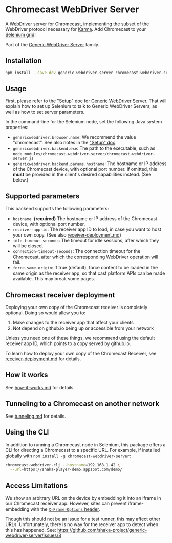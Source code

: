 # Chromecast WebDriver Server

A [WebDriver][] server for Chromecast, implementing the subset of the WebDriver
protocol necessary for [Karma][].  Add Chromecast to your [Selenium grid][]!

Part of the [Generic WebDriver Server][] family.


## Installation

```sh
npm install --save-dev generic-webdriver-server chromecast-webdriver-server
```


## Usage

First, please refer to the ["Setup" doc][] for [Generic WebDriver Server][].
That will explain how to set up Selenium to talk to Generic WebDriver Servers,
as well as how to set server parameters.

In the command-line for the Selenium node, set the following Java system
properties:

 - `genericwebdriver.browser.name`: We recommend the value "chromecast".  See
   also notes in the ["Setup" doc][].
 - `genericwebdriver.backend.exe`: The path to the executable, such as
   `node_modules/chromecast-webdriver-server/chromecast-webdriver-server.js`
 - `genericwebdriver.backend.params.hostname`: The hostname or IP address of the
   Chromecast device, with optional port number.  If omitted, this **must** be
   provided in the client's desired capabilities instead.  (See below.)


## Supported parameters

This backend supports the following parameters:

 - `hostname`: **(required)** The hostname or IP address of the Chromecast
   device, with optional port number.
 - `receiver-app-id`: The receiver app ID to load, in case you want to host
   your own copy.  (See also
   [receiver-deployment.md](https://github.com/shaka-project/generic-webdriver-server/blob/main/backends/chromecast/receiver-deployment.md))
 - `idle-timeout-seconds`: The timeout for idle sessions, after which they will
   be closed.
 - `connection-timeout-seconds`: The connection timeout for the Chromecast,
   after which the corresponding WebDriver operation will fail.
 - `force-same-origin`: If true (default), force content to be loaded in the
   same origin as the receiver app, so that cast platform APIs can be made
   available.  This may break some pages.


## Chromecast receiver deployment

Deploying your own copy of the Chromecast receiver is completely optional.
Doing so would allow you to:

  1. Make changes to the receiver app that affect your clients
  2. Not depend on github.io being up or accessible from your network

Unless you need one of these things, we recommend using the default receiver
app ID, which points to a copy served by github.io.

To learn how to deploy your own copy of the Chromecast Receiver, see
[receiver-deployment.md](https://github.com/shaka-project/generic-webdriver-server/blob/main/backends/chromecast/receiver-deployment.md)
for details.


## How it works

See [how-it-works.md](https://github.com/shaka-project/generic-webdriver-server/blob/main/backends/chromecast/how-it-works.md)
for details.


## Tunneling to a Chromecast on another network

See [tunneling.md](https://github.com/shaka-project/generic-webdriver-server/blob/main/backends/chromecast/tunneling.md)
for details.


## Using the CLI

In addition to running a Chromecast node in Selenium, this package offers a CLI
for directing a Chromecast to a specific URL.  For example, if installed
globally with `npm install -g chromecast-webdriver-server`:

```sh
chromecast-webdriver-cli --hostname=192.168.1.42 \
  --url=https://shaka-player-demo.appspot.com/demo/
```


## Access Limitations

We show an arbitrary URL on the device by embedding it into an iframe in our
Chromecast receiver app.  However, sites can prevent iframe-embedding with the
[`X-Frame-Options` header](https://developer.mozilla.org/en-US/docs/Web/HTTP/Headers/X-Frame-Options).

Though this should not be an issue for a test runner, this may affect other
URLs.  Unfortunately, there is no way for the receiver app to detect when this
has happened.  See: https://github.com/shaka-project/generic-webdriver-server/issues/8


[Generic WebDriver Server]: https://github.com/shaka-project/generic-webdriver-server
[Karma]: https://karma-runner.github.io/
[Selenium grid]: https://www.selenium.dev/documentation/en/grid/
["Setup" doc]: https://github.com/shaka-project/generic-webdriver-server/blob/main/setup.md
[WebDriver]: https://www.w3.org/TR/webdriver2/
